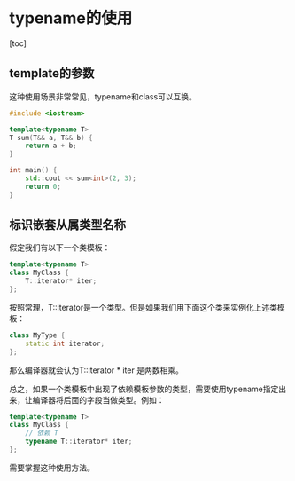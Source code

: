 

# typename的使用

[toc]



## template的参数

这种使用场景非常常见，typename和class可以互换。

```cpp
#include <iostream>

template<typename T>
T sum(T&& a, T&& b) {
    return a + b;
}

int main() {
    std::cout << sum<int>(2, 3);
    return 0;
}
```



## 标识嵌套从属类型名称

假定我们有以下一个类模板：

```cpp
template<typename T>
class MyClass {
    T::iterator* iter;
};
```

按照常理，T::iterator是一个类型。但是如果我们用下面这个类来实例化上述类模板：

```cpp
class MyType {
    static int iterator;
};
```

那么编译器就会认为T::iterator * iter 是两数相乘。



总之，如果一个类模板中出现了依赖模板参数的类型，需要使用typename指定出来，让编译器将后面的字段当做类型。例如：

```cpp
template<typename T>
class MyClass {
    // 依赖 T
    typename T::iterator* iter;
};
```

需要掌握这种使用方法。
